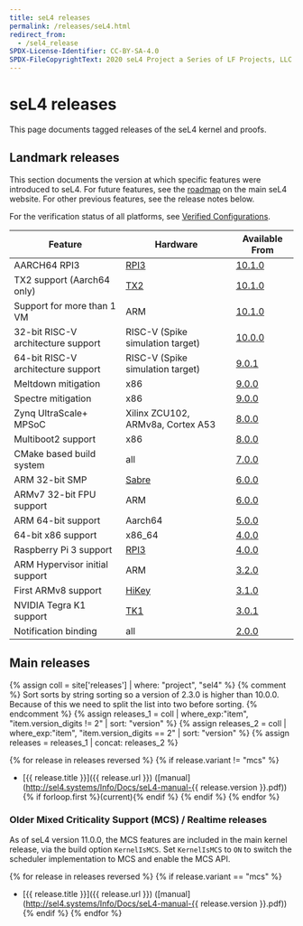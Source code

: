 ```yaml
---
title: seL4 releases
permalink: /releases/seL4.html
redirect_from:
  - /sel4_release
SPDX-License-Identifier: CC-BY-SA-4.0
SPDX-FileCopyrightText: 2020 seL4 Project a Series of LF Projects, LLC.
---
```


# seL4 releases

This page documents tagged releases of the seL4 kernel and proofs.

## Landmark releases

This section documents the version at which specific features were introduced to
seL4. For future features, see the [roadmap](https://sel4.systems/roadmap.html)
on the main seL4 website. For other previous features, see the release notes
below.

For the verification status of all platforms, see [Verified
Configurations](/projects/sel4/verified-configurations.html).

| Feature                        | Hardware                          | Available From      |
| -                              | -                                 | -                   |
| AARCH64 RPI3                   | [RPI3](/Hardware/Rpi3)            | [10.1.0](seL4_10.1.0) |
| TX2 support (Aarch64 only)     | [TX2](/Hardware/JetsonTX2)        | [10.1.0](seL4_10.1.0) |
| Support for more than 1 VM     | ARM                               | [10.1.0](seL4_10.1.0) |
| 32-bit RISC-V architecture support    | RISC-V (Spike simulation target)  | [10.0.0](seL4_10.0.0) |
| 64-bit RISC-V architecture support    | RISC-V (Spike simulation target)  | [9.0.1](seL4_9.0.1) |
| Meltdown mitigation            | x86                               | [9.0.0](seL4_9.0.0) |
| Spectre mitigation             | x86                               | [9.0.0](seL4_9.0.0) |
| Zynq UltraScale+ MPSoC         | Xilinx ZCU102, ARMv8a, Cortex A53 | [8.0.0](seL4_8.0.0) |
| Multiboot2 support             | x86                               | [8.0.0](seL4_8.0.0) |
| CMake based build system       | all                               | [7.0.0](seL4_7.0.0) |
| ARM 32-bit SMP                 | [Sabre](/Hardware/sabreLite)      | [6.0.0](seL4_6.0.0) |
| ARMv7 32-bit FPU support       | ARM                               | [6.0.0](seL4_6.0.0) |
| ARM 64-bit support             | Aarch64                           | [5.0.0](seL4_5.0.0) |
| 64-bit x86 support             | x86\_64                           | [4.0.0](seL4_4.0.0) |
| Raspberry Pi 3 support         | [RPI3](/Hardware/Rpi3)            | [4.0.0](seL4_4.0.0) |
| ARM Hypervisor initial support | ARM                               | [3.2.0](seL4_3.2.0) |
| First ARMv8 support            | [HiKey](/Hardware/HiKey)          | [3.1.0](seL4_3.1.0) |
| NVIDIA Tegra K1 support        | [TK1](/Hardware/jetsontk1)        | [3.0.1](seL4_3.0.1) |
| Notification binding           | all                               | [2.0.0](seL4_2.0.0) |

## Main releases

{% assign coll = site['releases'] | where: "project", "sel4" %}
{% comment %}
Sort sorts by string sorting so a version of 2.3.0 is higher than 10.0.0.
Because of this we need to split the list into two before sorting.
{% endcomment %}
{% assign releases_1 = coll | where_exp:"item", "item.version_digits != 2" | sort: "version"  %}
{% assign releases_2 = coll | where_exp:"item", "item.version_digits == 2" | sort: "version" %}
{% assign releases =  releases_1 | concat: releases_2 %}

{% for release in releases reversed %}
{%   if release.variant != "mcs" %}
- [{{ release.title }}]({{ release.url }})
([manual](http://sel4.systems/Info/Docs/seL4-manual-{{ release.version }}.pdf)) {% if forloop.first %}(current){% endif %}
{%   endif %}
{% endfor %}

### Older Mixed Criticality Support (MCS) / Realtime releases

As of seL4 version 11.0.0, the MCS features are included in the main kernel release, via the build option `KernelIsMCS`. Set `KernelIsMCS` to `ON` to switch the scheduler implementation to MCS and enable the MCS API.

{% for release in releases reversed %}
{%   if release.variant == "mcs" %}
- [{{ release.title }}]({{ release.url }})
([manual](http://sel4.systems/Info/Docs/seL4-manual-{{ release.version }}.pdf))
{%   endif %}
{% endfor %}
